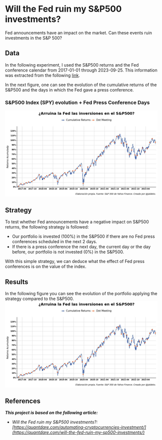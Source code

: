 # Will the Fed ruin my S&P500 investments?
Fed announcements have an impact on the market. Can these events ruin investments in the S&P 500?

## Data
In the following experiment, I used the S&P500 returns and the Fed conference calendar from 2017-01-01 through 2023-09-25. This information was extracted from the following [link](https://www.federalreserve.gov/newsevents/calendar.htm).

In the next figure, one can see the evolution of the cumulative returns of the S&P500 and the days in which the Fed gave a press conference.

### S&P500 Index (SPY) evolution + Fed Press Conference Days
![SP500 and Fed Conference Days](https://github.com/Jaldekoa/Will-the-Fed-ruin-my-S-P500-investments/blob/main/img/Plot%201%20125.jpg?raw=true)

## Strategy
To test whether Fed announcements have a negative impact on S&P500 returns, the following strategy is followed:
 - Our portfolio is invested (100%) in the S&P500 if there are no Fed press conferences scheduled in the next 2 days.
 - If there is a press conference the next day, the current day or the day before, our portfolio is not invested (0%) in the S&P500.

With this simple strategy, we can deduce what the effect of Fed press conferences is on the value of the index.

## Results
In the following figure you can see the evolution of the portfolio applying the strategy compared to the S&P500.
![Strategy vs SP500](https://github.com/Jaldekoa/Will-the-Fed-ruin-my-S-P500-investments/blob/main/img/Plot%201%20125.jpg?raw=true)

## References
***This project is based on the following article:***
- *Will the Fed ruin my S&P500 investments?: [https://quantdare.com/automating-cryptocurrencies-investment/](https://quantdare.com/will-the-fed-ruin-my-sp500-investments/)*
